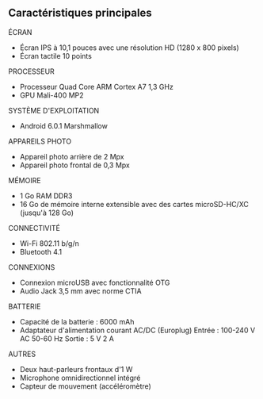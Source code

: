 ## Caractéristiques principales

ÉCRAN
* Écran IPS à 10,1 pouces avec une résolution HD (1280 x 800 pixels)
* Écran tactile 10 points

PROCESSEUR
* Processeur Quad Core ARM Cortex A7 1,3 GHz
* GPU Mali-400 MP2

SYSTÈME D'EXPLOITATION
* Android 6.0.1 Marshmallow

APPAREILS PHOTO
* Appareil photo arrière de 2 Mpx
* Appareil photo frontal de 0,3 Mpx

MÉMOIRE
* 1 Go RAM DDR3
* 16 Go de mémoire interne extensible avec des cartes microSD-HC/XC (jusqu'à 128 Go)

CONNECTIVITÉ
* Wi-Fi 802.11 b/g/n
* Bluetooth 4.1

CONNEXIONS
* Connexion microUSB avec fonctionnalité OTG
* Audio Jack 3,5 mm avec norme CTIA

BATTERIE
* Capacité de la batterie : 6000 mAh
* Adaptateur d'alimentation courant AC/DC (Europlug) Entrée : 100-240 V AC 50-60 Hz Sortie : 5 V 2 A

AUTRES
* Deux haut-parleurs frontaux d'1 W
* Microphone omnidirectionnel intégré
* Capteur de mouvement (accéléromètre)
 
